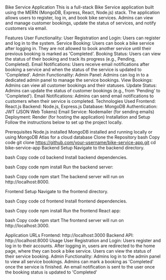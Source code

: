 Bike Service Application
This is a full-stack Bike Service application built using the MERN (MongoDB, Express, React, Node.js) stack. The application allows users to register, log in, and book bike services. Admins can view and manage customer bookings, update the status of services, and notify customers via email.

Features
User Functionality:
User Registration and Login: Users can register and log in to the system.
Service Booking: Users can book a bike service after logging in. They are not allowed to book another service until their previous booking is marked as 'Completed'.
Booking Status: Users can view the status of their booking and track its progress (e.g., Pending, Completed).
Email Notifications: Users receive email notifications after booking a service and when the status of the service is updated to 'Completed'.
Admin Functionality:
Admin Panel: Admins can log in to a dedicated admin panel to manage the service bookings.
View Bookings: Admins can view all customer bookings and their statuses.
Update Status: Admins can update the status of customer bookings (e.g., from 'Pending' to 'Completed').
Email Notifications: Admins can send email notifications to customers when their service is completed.
Technologies Used
Frontend: React.js
Backend: Node.js, Express.js
Database: MongoDB
Authentication: JWT (JSON Web Tokens)
Email Service: Nodemailer (for sending emails)
Deployment: Render (for hosting the application)
Installation and Setup
Follow the instructions below to set up the project locally.

Prerequisites
Node.js installed
MongoDB installed and running locally or using MongoDB Atlas for a cloud database
Clone the Repository
bash
Copy code
git clone https://github.com/your-username/bike-service-app.git
cd bike-service-app
Backend Setup
Navigate to the backend directory.

bash
Copy code
cd backend
Install backend dependencies.

bash
Copy code
npm install
Run the backend server:

bash
Copy code
npm start
The backend server will run on http://localhost:8000.

Frontend Setup
Navigate to the frontend directory.

bash
Copy code
cd frontend
Install frontend dependencies.

bash
Copy code
npm install
Run the frontend React app:

bash
Copy code
npm start
The frontend server will run on http://localhost:3000.

Application URLs
Frontend: http://localhost:3000
Backend API: http://localhost:8000
Usage
User Registration and Login:
Users register and log in to their accounts.
After logging in, users are redirected to the home page, where they can book a bike service.
Users can view the status of their service booking.
Admin Functionality:
Admins log in to the admin panel to view all service bookings.
Admins can mark a booking as 'Completed' once the service is finished.
An email notification is sent to the user once the booking status is updated to 'Completed'

